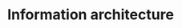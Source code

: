 ---
title: Information architecture
description: The practice of structuring and organising things in a meaningful way.
layout: listing
---